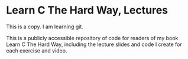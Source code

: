 Learn C The Hard Way, Lectures
==============================

This is a copy. I am learning git.

This is a publicly accessible repository of code for readers of my book Learn C The Hard Way, including the lecture slides and code I create for each exercise and video.
